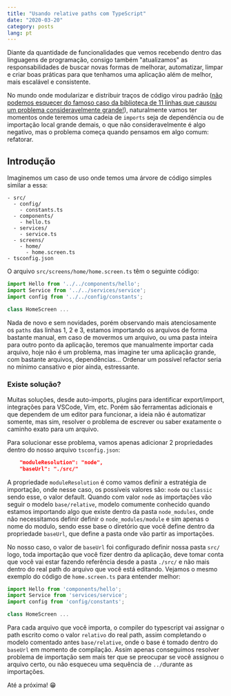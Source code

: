 ```yaml
---
title: "Usando relative paths com TypeScript"
date: "2020-03-20"
category: posts
lang: pt
---
```


Diante da quantidade de funcionalidades que vemos recebendo dentro das linguagens de programação, consigo também "atualizamos" as responsabilidades de buscar novas formas de melhorar, automatizar, limpar e criar boas práticas para que tenhamos uma aplicação além de melhor, mais escalável e consistente.

No mundo onde modularizar e distribuir traços de código virou padrão ([não podemos esquecer do famoso caso da biblioteca de 11 linhas que causou um problema consideravelmente grande!](https://www.theregister.co.uk/2016/03/23/npm_left_pad_chaos/)), naturalmente vamos ter momentos onde teremos uma cadeia de `imports` seja de dependência ou de importação local grande demais, o que não consideravelmente é algo negativo, mas o problema começa quando pensamos em algo comum: refatorar.

## Introdução

Imaginemos um caso de uso onde temos uma árvore de código simples similar a essa:

```text
- src/
  - config/
    - constants.ts
  - components/
    - hello.ts
  - services/
    - service.ts
  - screens/
    - home/
      - home.screen.ts
- tsconfig.json
```

O arquivo `src/screens/home/home.screen.ts` têm o seguinte código:

```typescript
import Hello from '../../components/hello';
import Service from '../../services/service';
import config from '../../config/constants';

class HomeScreen ...
```

Nada de novo e sem novidades, porém observando mais atenciosamente os `paths` das linhas 1, 2 e 3, estamos importando os arquivos de forma bastante manual, em caso de movermos um arquivo, ou uma pasta inteira para outro ponto da aplicação, teremos que manualmente importar cada arquivo, hoje não é um problema, mas imagine ter uma aplicação grande, com bastante arquivos, dependências... Ordenar um possível refactor seria no mínimo cansativo e pior ainda, estressante.

### Existe solução?

Muitas soluções, desde auto-imports, plugins para identificar export/import, integrações para VSCode, Vim, etc. Porém são ferramentas adicionais e que dependem de um editor para funcionar, a ideia não é automatizar somente, mas sim, resolver o problema de escrever ou saber exatamente o caminho exato para um arquivo.

Para solucionar esse problema, vamos apenas adicionar 2 propriedades dentro do nosso arquivo `tsconfig.json`:

```json
    "moduleResolution": "node",
    "baseUrl": "./src/"
```

A propriedade `moduleResolution` é como vamos definir a estratégia de importação, onde nesse caso, os possíveis valores são: `node` ou `classic` sendo esse, o valor default. Quando com valor `node` as importações vão seguir o modelo `base/relative`, modelo comumente conhecido quando estamos importando algo que existe dentro da pasta `node_modules`, onde não necessitamos definir definir o `node_modules/module` e sim apenas o nome do modulo, sendo esse base o diretório que você define dentro da propriedade `baseUrl`, que define a pasta onde vão partir as importações.

No nosso caso, o valor de `baseUrl` foi configurado definir nossa pasta `src/` logo, toda importação que você fizer dentro da aplicação, deve tomar conta que você vai estar fazendo referência desde a pasta `./src/` e não mais dentro do real path do arquivo que você está editando. Vejamos o mesmo exemplo do código de `home.screen.ts` para entender melhor:

```typescript
import Hello from 'components/hello';
import Service from 'services/service';
import config from 'config/constants';

class HomeScreen ...
```

Para cada arquivo que você importa, o compiler do typescript vai assignar o path escrito como o valor `relativo` do real path, assim completando o modelo comentado antes `base/relative`, onde o base é tomado dentro do `baseUrl` em momento de compilação. Assim apenas conseguimos resolver problema de importação sem mais ter que se preocupar se você assignou o arquivo certo, ou não esqueceu uma sequência de `../`durante as importações.

Até a próxima! 😁
